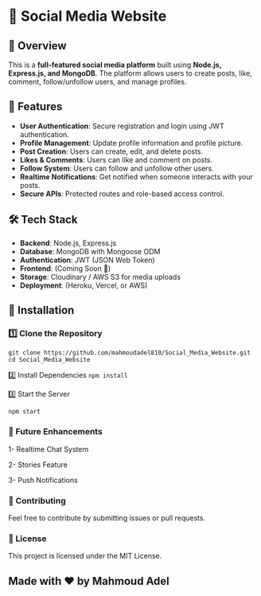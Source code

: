 # 📱 Social Media Website

## 📌 Overview  
This is a **full-featured social media platform** built using **Node.js, Express.js, and MongoDB**. The platform allows users to create posts, like, comment, follow/unfollow users, and manage profiles.  

## 🚀 Features  
- **User Authentication**: Secure registration and login using JWT authentication.  
- **Profile Management**: Update profile information and profile picture.  
- **Post Creation**: Users can create, edit, and delete posts.  
- **Likes & Comments**: Users can like and comment on posts.  
- **Follow System**: Users can follow and unfollow other users.  
- **Realtime Notifications**: Get notified when someone interacts with your posts.  
- **Secure APIs**: Protected routes and role-based access control.  

## 🛠 Tech Stack  
- **Backend**: Node.js, Express.js  
- **Database**: MongoDB with Mongoose ODM  
- **Authentication**: JWT (JSON Web Token)  
- **Frontend**: (Coming Soon 🚧)  
- **Storage**: Cloudinary / AWS S3 for media uploads  
- **Deployment**: (Heroku, Vercel, or AWS)  

## 🔧 Installation  
### 1️⃣ Clone the Repository  

```git clone https://github.com/mahmoudadel810/Social_Media_Website.git```
```cd Social_Media_Website ```

2️⃣ Install Dependencies
``` npm install ```

3️⃣ Start the Server 

``` npm start ```

### 🔮 Future Enhancements
1- Realtime Chat System

2- Stories Feature

3- Push Notifications

### 🤝 Contributing
Feel free to contribute by submitting issues or pull requests.

### 📝 License
This project is licensed under the MIT License.

## Made with ❤️ by Mahmoud Adel




